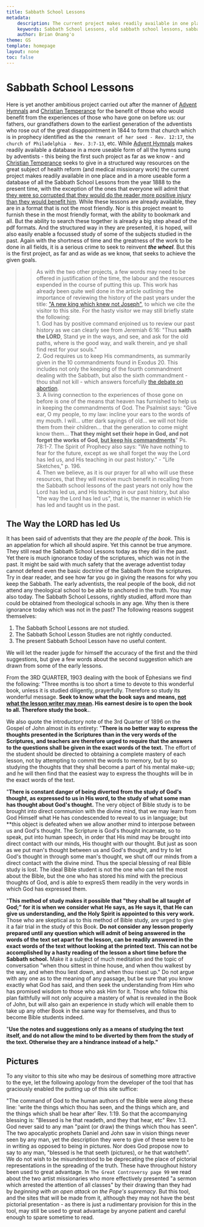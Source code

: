 ```yaml
---
title: Sabbath School Lessons
metadata:
    description: The current project makes readily available in one place and in a more useable form a database of all the Sabbath School Lessons from the year 1888 to the present time, with the exception of the ones that everyone will admit that they were so corrupted that they would do the reader more positive injury than they would benefit him. Here is yet another ambitious project carried out after the manner of Advent Hymnals and Christian Temperancefor the benefit of those who would benefit from the experiences of those who have gone on before us - our fathers, our grandfathers down to the earliest generation of the adventists who rose out of the great disappointment in 1844 to form that church which is in prophecy identified as the the remnant of her seed, the church of Philadelphia.  
    keywords: Sabbath School Lessons, old sabbath school lessons, sabbath school lessons archive
    author: Brian Onang'o
theme: GS
template: homepage
layout: none
toc: false
---
```


# Sabbath School Lessons

Here is yet another ambitious project carried out after the manner of [Advent Hymnals](https://adventhymnals.org) and [Christian Temperance](https://christiantemperance.org) for the benefit of those who would benefit from the experiences of those who have gone on before us: our fathers, our grandfathers down to the earliest generation of the adventists who rose out of the great disappointment in 1844 to form that church which is in prophecy identified as the `the remnant of her seed - Rev. 12:17`, `the church of Philadelphia - Rev. 3:7-13`, etc. While [Advent Hymnals](https://adventhymnals.org) makes readily available a database in a more useable form of all the hymns sung by adventists - this being the first such project as far as we know - and [Christian Temperance](https://christiantemperance.org) seeks to  give in a structured way resources on the great subject of health reform (and medical missionary work) the current project makes readily available in one place and in a more useable form a database of all the Sabbath School Lessons from the year 1888 to the present time, with the exception of the ones that everyone will admit that [they were so corrupted that they would do the reader more positive injury than they would benefit him](). While these lessons are already available, they are in a format that is not the most friendly. Nor is this project meant to furnish these in the most friendly format, with the ability to bookmark and all. But the ability to search these together is already a big step ahead of the pdf formats. And the structured way in they are presented, it is hoped, will also easily enable a focussed study of some of the subjects studied in the past. Again with the shortness of time and the greatness of the work to be done in all fields, it is a serious crime to seek to reinvent ***the wheel***. But this is the first project, as far and as wide as we know, that seeks to achieve the given goals.  

>> As with the two other projects, a few words may need to be offered in justification of the time, the labour and the resources expended in the course of putting this up. This work has already been quite well done in the article outlining the importance of reviewing the history of the past years under the title: ["A new king which knew not Joseph"](), to which we cite the visitor to this site. For the hasty visitor we may still briefly state the following:<br> 1. God has by positive command enjoined us to review our past history as we can clearly see from Jeremiah 6:16: "Thus **saith the LORD**, Stand ye in the ways, and see, and ask for the old paths, where is the good way, and walk therein, and ye shall find rest for your souls." <br> 2. God requires us to keep His commandments, as summarily given in the 10 commandments found in Exodus 20. This includes not only the keeping of the fourth commandment dealing with the Sabbath, but also the sixth commandment - thou shall not kill - which answers forcefully [the debate on abortion](). <br> 3. A living connection to the experiences of those gone on before is one of the means that heaven has furnished to help us in keeping the commandments of God. The Psalmist says: "Give ear, O my people, to my law: incline your ears to the words of my mouth. I will... utter dark sayings of old... we will not hide them from their children... that the generation to come might know them... **That they might set their hope in God, and not forget the works of God, <u>but keep his commandments</u>**" Ps. 78:1-7. The Spirit of Prophecy also says: "We have nothing to fear for the future, except as we shall forget the way the Lord has led us, and His teaching in our past history." - "Life Sketches," p. 196. <br> 4. Then we believe, as it is our prayer for all who will use these resources, that they will receive much benefit in recalling from the Sabbath school lessons of the past years not only how the Lord has led us, and His teaching in our past history, but also "the way the Lord has led us", that is, the manner in which He has led and taught us in the past.

## The Way the LORD has led Us

It has been said of adventists that they are *the people of the book*. This is an appelation for which all should aspire. Yet this cannot be true anymore. They still read the Sabbath School Lessons today as they did in the past. Yet there is much ignorance today of the scriptures, which was not in the past. It might be said with much safety that the average adventist today cannot defend even the basic doctrine of the Sabbath from the scriptures. Try in dear reader, and see how far you go in giving the reasons for why you keep the Sabbath. The early adventists, the real people of the book, did not attend any theological school to be able to anchored in the truth. You may also today. The Sabbath School Lessons, rightly studied, afford more than could be obtained from theological schools in any age. Why then is there ignorance today which was not in the past? The following reasons suggest themselves:
1. The Sabbath School Lessons are not studied.
2. The Sabbath School Lesson Studies are not rightly conducted.
3. The present Sabbath School Lesson have no useful content.

We will let the reader jugde for himself the accuracy of the first and the third suggestions, but give a few words about the second suggestion which are drawn from some of the early lessons.

From the 3RD QUARTER, 1903 dealing with the book of Ephesians we find the following: "Three months is too short a time to devote to this wonderful book, unless it is studied diligently, prayerfully. Therefore so study its wonderful message. **Seek to know what the book says and means, <u>not what the lesson writer may mean</u>. His earnest desire is to open the book to all. Therefore study the book.**.

We also quote the introductory note of the 3rd Quarter of 1896 on the Gospel of John almost in its entirety: "**There is no better way to express the thoughts presented in the Scriptures than in the very words of the Scriptures, and teachers are therefore urged to require that the answers to the questions shall be given in the exact words of the text.** The effort of the student should be directed to obtaining a complete mastery of each lesson, not by attempting to commit the words to memory, but by so studying the thoughts that they shall become a part of his mental make-up; and he will then find that the easiest way to express the thoughts will be in the exact words of the text.

"**There is constant danger of being diverted from the study of God's thought, as expressed to us in His word, to the study of what some man has thought about God's thought.** The very object of Bible study is to be brought into direct communion with the divine mind, that we may learn from God Himself what He has condescended to reveal to us in language; but **this object is defeated when we allow another mind to interpose between us and God's thought. The Scripture is God's thought incarnate, so to speak, put into human speech, in order that His mind may be brought into direct contact with our minds, His thought with our thought. But just as soon as we put man's thought between us and God's thought, and try to let God's thought in through some man's thought, we shut off our minds from a direct contact with the divine mind. Thus the special blessing of real Bible study is lost. The ideal Bible student is not the one who can tell the most about the Bible, but the one who has stored his mind with the precious thoughts of God, and is able to expresS them readily in the very words in which God has expressed them.

"**This method of study makes it possible that "they shall be all taught of God;" for it is when we consider what He says, as He says it, that He can give us understanding, and the Holy Spirit is appointed to this very work.** Those who are skeptical as to this method of Bible study, are urged to give it a fair trial in the study of this Book. **Do not consider any lesson properly prepared until any question which will admit of being answered in the words of the text set apart for the lesson, can be readily answered in the exact words of the text without looking at the printed text.** **This can not be accomplished by a hasty reading of the lesson a short time before the Sabbath school.** Make it a subject of much meditation and the topic of conversation "when thou sittest in thine house, and when thou walkest by the way, and when thou liest down, and when thou risest up." Do not argue with any one as to the meaning of any passage, but be sure that you know exactly what God has said, and then seek the understanding from Him who has promised wisdom to those who ask Him for it. Those who follow this plan faithfully will not only acquire a mastery of what is revealed in the Book of John, but will also gain an experience in study which will enable them to take up any other Book in the same way for themselves, and thus to become Bible students indeed.

"**Use the notes and suggestions only as a means of studying the text itself, and do not allow the mind to be diverted by them from the study of the text. Otherwise they are a hindrance instead of a help."**

## Pictures

To any visitor to this site who may be desirous of something more attractive to the eye, let the following apology from the developer of the tool that has graciously enabled the putting up of this site suffice:

"The command of God to the human authors of the Bible were along these line: 'write the things which thou has seen, and the things which are, and the things which shall be hear after' Rev. 1:19. So that the accompanying blessing is: "Blessed is he that readeth, and they that hear, etc" Rev. 1:3. God never said to any man "paint (or draw) the things which thou has seen". The two apocalyptic prophets Daniel and John saw in vision things never seen by any man, yet the description they were to give of these were to be in writing as opposed to being in pictures. Nor does God propose now to say to any man, "blessed is he that seeth (pictures), or he that watcheth". We do not wish to be misunderstood to be deprecating the place of pictorial representations in the spreading of the truth. These have throughout history been used to great advantage. In `The Great Controversy page 99` we read about the two artist missionaries who more effectively presented "a sermon which arrested the attention of all classes" by their drawing than they had by *beginning with an open attack on the Pope's supremacy*. But this tool, and the sites that will be made from it, although they may not have the best pictorial presentation - as there is just a rudimentary provision for this in the tool, may still be used to great advantage by anyone patient and careful enough to spare sometime to read.
